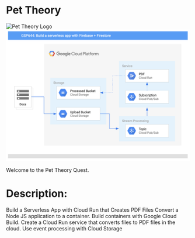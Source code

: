 # Pet Theory

![Pet Theory Logo](https://github.com/rosera/pettheory/blob/main/images/pet_theory_logo.png "Pet Theory")
![Architecture](https://github.com/wirapratamaz/PDF-FILES/blob/main/images/rdJceyaxL3oLL7FfmPpl2b9gZu6gTewg%2BsJ%2B7Sq6E0I%3D.png)

Welcome to the Pet Theory Quest.

# Description: 
Build a Serverless App with Cloud Run that Creates PDF Files Convert a Node JS application to a container. Build containers with Google Cloud Build. Create a Cloud Run service that converts files to PDF files in the cloud. Use event processing with Cloud Storage
